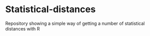 # Statistical-distances
Repository showing a simple way of getting a number of statistical distances with R
